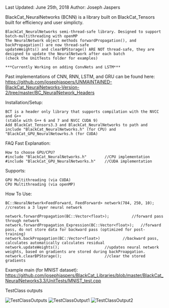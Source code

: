 Last Updated: June 25th, 2018
Author: Joseph Jaspers

BlackCat_NeuralNetworks (BCNN) is a library built on BlackCat_Tensors built for efficiency and user simplicty.


	BlackCat_NeuralNetworks semi-thread-safe library. Designed to support batch-multithreading with openMP
	The NeuralNetwork object methods forwardPropagation(), and backPropagation() are now thread-safe
	updateWeights() and clearBPStorage() ARE NOT thread-safe, they are designed to update the NeuralNetwork after each batch 
	(check the UnitTests folder for examples)
	
	***Currently Working on adding ConvNets and LSTM***

Past implementations of CNN, RNN, LSTM, and GRU can be found here:
	https://github.com/josephjaspers/UNMAINTAINED-BlackCat_NeuralNetworks-Version-2/tree/master/BC_NeuralNetwork_Headers

Installation/Setup:

	BCT is a header only library that supports compilation with the NVCC and G++ 
	(stable with G++ 6 and 7 and NVCC CUDA 9)
	Add BlackCat_Tensors3.3 and BlackCat_NeuralNetworks to path and include "BlackCat_NeuralNetworks.h" (for CPU) and "BlackCat_GPU_NeuralNetowrks.h (for CUDA)

FAQ Fast Explanation:

	How to choose GPU/CPU?	
	#include "BlackCat_NeuralNetworks.h"		//CPU implementation
	#include "BlackCat_GPU_NeuralNetworks.h" 	//CUDA implementation 
	
Supports:

	GPU Multithreading (via CUDA)
	CPU Multithreading (via openMP) 

How To Use:
	
	BC::NeuralNetwork<FeedForward, FeedForward> network(784, 250, 10); //creates a 3 layer neural network
	
	network.forwardPropagation(BC::Vector<float>); 			//forward pass through network
	network.forwardPropagation_Expression(BC::Vector<float>); 	//forward pass, do not store data for backward pass (optimized for post-training)
	network.backPropagation(BC::Vector<float>)			//backward pass, calculates automatically calculates residual
	network.updateWeights();					//updates neural network weights, based on gradients are stored during backProapgation.
	network.clearBPStorage();					//clear the stored gradients


Example main (for MNIST dataset):
	https://github.com/josephjaspers/BlackCat_Libraries/blob/master/BlackCat_NeuralNetworks3.3/UnitTests/MNIST_test.cpp


TestClass outputs 

![TestClassOutputs](https://user-images.githubusercontent.com/20384345/37546694-62f0f262-2944-11e8-99f4-ff48a92210dc.png  "TestClassOutput1")
![TestClassOutput1](https://user-images.githubusercontent.com/20384345/37546692-62dce43e-2944-11e8-9d3d-236ee151ebfa.png  "TestClassOutput2")
![TestClassOutput2](https://user-images.githubusercontent.com/20384345/37546693-62e67ea4-2944-11e8-9c21-a129d2d8d94f.png  "TestClassOutput1")
